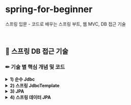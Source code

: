 # spring-for-beginner
스프링 입문 - 코드로 배우는 스프링 부트, 웹 MVC, DB 접근 기술

<br/>

## 📝 스프링 DB 접근 기술


### ✏ 기술 별 핵심 개념 및 코드

<details>
<summary><b>1) 순수 Jdbc</b></summary>

- <b>DataSouce</b>

    : 데이터베이스 커넥션을 획득할 때 사용하는 객체

    : 스프링부트는 <b>데이터베이스 커넥션 정보</b>를 바탕으로 <b>DataSource를 생성하고 스프링 빈으로</b> 만들어둔다. 
    → SpringConfig에서 <b>DI 적용</b> 가능 

<p align="center"><img src="https://user-images.githubusercontent.com/68148196/196693575-1b6c9311-aa37-4f85-9bad-44bb6dcfc87b.JPG" width="500" height="280"/></p>

<br/>

- <b>개방 폐쇄 원칙(OCP, Orpen-Closed Principle)</b>
    - 확장에는 열려있고, 수정, 변경에는 닫혀있다.
    - 스프링의 <b>DI</b>를 사용하면 <b>기존 코드를 전혀 손대지 않고, 설정만으로 구현 클래스를 변경</b>할 수 있다.(SpringConfig.java)
    - 객체 지향의 <b>다형성</b> 활용

<br/>
       
- <b>JdbcMemberRepository.java</b>

```java
public class JdbcMemberRepository implements MemberRepository {

  private final DataSource dataSource;

  public JdbcMemberRepository(DataSource dataSource) {
    this.dataSource = dataSource;
  }

  @Override
  public Member save(Member member) {
    String sql = "insert into member(name) values(?)";
    Connection conn = null;
    PreparedStatement pstmt = null;
    ResultSet rs = null;

    try {
      conn = getConnection();
      pstmt = conn.prepareStatement(sql, Statement.RETURN_GENERATED_KEYS);
      pstmt.setString(1, member.getName());

      pstmt.executeUpdate();
      rs = pstmt.getGeneratedKeys();

      if (rs.next()) {
        member.setId(rs.getLong(1));
      } else {
        throw new SQLException("id 조회 실패");
      }
      return member;

    } catch (Exception e) {
      throw new IllegalStateException(e);
    } finally {
      close(conn, pstmt, rs);
    }
  }
    . . . 
}
```


<br/>
   
- <b>SpringConfig.java</b>

```java
@Configuration
public class SpringConfig {
  private final DataSource dataSource;

  public SpringConfig(DataSource dataSource) {
    this.dataSource = dataSource;
  }

  @Bean
  public MemberService memberService() {
    return new MemberService(memberRepository());
  }

  @Bean
  public MemberRepository memberRepository() {
    // return new MemoryMemberRepository();
    return new JdbcMemberRepository(dataSource);
  }
}

```
</details>

       
<details>
<summary><b>2) 스프링 JdbcTemplate</b></summary>

- 순수 Jdbc와 동일한 환경 설정

- <b>이 라이브러리(스프링 JdbcTemplate, MyBatis 등)</b>는 <b>JDBC API에서 반복 코드를 제거</b>해주지만, <b>SQL문은 직접 작성</b>해야 한다.

<br/>
   
- <b>JdbcTemplateMemberRepository.java</b>

```java
public class JdbcTemplateMemberRepository implements MemberRepository {
  private final JdbcTemplate jdbcTemplate;

  public JdbcTemplateMemberRepository(DataSource dataSource) {
    jdbcTemplate = new JdbcTemplate(dataSource);
  }

  @Override
  public Member save(Member member) {
    SimpleJdbcInsert jdbcInsert = new SimpleJdbcInsert(jdbcTemplate);
    jdbcInsert.withTableName("member").usingGeneratedKeyColumns("id");

    Map<String, Object> parameters = new HashMap<>();
    parameters.put("name", member.getName());

    Number key = jdbcInsert.executeAndReturnKey(new MapSqlParameterSource(parameters));

    member.setId(key.longValue());
    return member;
  }
    . . .
}
```

<br/>
   
- <b>SpringConfig.java</b>

```java
@Configuration
public class SpringConfig {
  private final DataSource dataSource;

  public SpringConfig(DataSource dataSource) {
    this.dataSource = dataSource;
  }

  @Bean
  public MemberService memberService() {
    return new MemberService(memberRepository());
  }

  @Bean
  public MemberRepository memberRepository() {
    // return new MemoryMemberRepository();
    // return new JdbcMemberRepository(dataSource);
    return new JdbcTemplateMemberRepository(dataSource);
  }
}
```
</details>
<details>
<summary><b>3) JPA</b></summary>

<br/>
   
- <b>JPA(Java Persistent API)</b>

  - 자바 ORM 기술에 대한 API 표준 명세

  - <b>ORM을 사용하기 위한 인터페이스를 모아둔 것</b>
  
  - JPA는 자바 진영의 표준 기술이며, 여러 업체들이 구현한 결과물이 있다.
    ex) Hibernate, EclipseLink, DataNucleus
    
  - JPA를 사용하기 위해서는 <b>JPA를 구현한 Hibernate, EclipseLink, DataNucleus</b> 같은 <b>ORM 프레임워크</b>를 사용해야 한다.

<br/>
   
- <b>ORM(Object Relational Mapping)</b>

  - 객체와 DB 테이블이 매핑을 이루는 것
  
  - SQL 쿼리가 아닌 직관적인 메서드로 데이터를 조작
  
  - 메서드 호출만으로 query수행 → <b>생산성이 매우 높아짐</b>
  
  - <b>query가 복잡해지면 ORM으로 표현하는데 한계</b>가 있고, 성능이 raw query에 비해 느리다는 단점
  →  <b>JPQL, QueryDSL 등을 사용</b>하거나 한 프로젝트 내에서 <b>Mybatis</b>와 JPA를 같이 사용

<br/>
   
- <b>JPA 엔티티 매핑</b> - Member.java

```java
import javax.persistence.Entity;
import javax.persistence.GeneratedValue;
import javax.persistence.GenerationType;
import javax.persistence.Id;

@Entity /*@Entity로 JPA가 관리하는 객체임을 알려준다.*/
public class Member {
  @Id @GeneratedValue(strategy = GenerationType.IDENTITY)
  private Long id;
  private String name;
    ...
```

<br/>
   

- <b>JpaMemberRepository.java</b>

```java
import javax.persistence.EntityManager;
import java.util.List;
import java.util.Optional;

public class JpaMemberRepository implements MemberRepository {
  private final EntityManager em;

  public JpaMemberRepository(EntityManager em) {
    this.em = em;
  }

  public Member save(Member member) {
    em.persist(member);
    return member;
  }

  public Optional<Member> findById(Long id) {
    Member member = em.find(Member.class, id);
    return Optional.ofNullable(member);
  }

  public List<Member> findAll() {
    return em.createQuery("select m from Member m", Member.class).getResultList(); /*JPQL 사용*/
  }
   . . .
```

<br/>
   

- <b>서비스 계층의 트랙잭션 추가</b> - MemberService.java

  - <b>JPA를 통한 모든 데이터 변경은 트랜잭션 안에서 실행</b>해야한다.

  - 스프링은 <b>해당 클래스의 메서드를 실행할 때 트랜잭션을 시작</b>하고, <b>메서드가 정상 종료되면 트랜잭션을 커밋</b>한다.
  
  - 런타임 예외가 발생하면 롤백한다.

```java
import org.springframework.transaction.annotation.Transactional

@Transactional
public class MemberService {}
```

- <b>SpringConfig.java</b>

```java
@Configuration
public class SpringConfig {

  private final EntityManager em;

  public SpringConfig(EntityManager em) {
    this.em = em;
  }

  @Bean
  public MemberService memberService() {
    return new MemberService(memberRepository());
  }

  @Bean
  public MemberRepository memberRepository() {
    // return new MemoryMemberRepository();
    // return new JdbcMemberRepository(dataSource);
    // return new JdbcTemplateMemberRepository(dataSource);
    return new JpaMemberRepository(em);
  }
}
```
</details>
<details>
<summary><b>4) 스프링 데이터 JPA</b></summary>

<br/>
   
- <b>스프링 데이터 JPA</b>

  - repository 에 구현 클래스 없이 <b>인터페이스</b> 만으로 개발
  
  - <b>CRUD 제공</b> → 개발자는 핵심 비지니스 로직을 개발하는데 집중할 수 있다.
  
  - <b>JPA를 편리하게 사용</b>하도록 도와주는 기술
  
  - 실무에서는 JPA와 스프링 데이터 JPA를 기본으로 사용
  
  - 복잡한 동적 쿼리는 Querydsl 라이브러리 사용 + JdbcTemplate

- <b>SpringDataJpaRepository.java</b>

```java
import org.springframework.data.jpa.repository.JpaRepository;

public interface SpringDataJpaMemberRepository extends JpaRepository<Member, Long>, MemberRepository {
  /*인터페이스를 통한 기본적인 CRUD
  * findByName() , findByEmail() 처럼 메서드 이름 만으로 조회 기능 제공
  * 페이징 기능 자동 제공
  * */
  Optional<Member> findByName(String name);
}
```


- <b>SpringConfig.java</b>
- <b>스프링 데이터 JPA</b>가 <b>SpringDataJpaMemberRepository 를 스프링 빈으로 자동 등록</b>

```java
@Configuration
public class SpringConfig {
  private final MemberRepository memberRepository;

  public SpringConfig(MemberRepository memberRepository) {
    this.memberRepository = memberRepository;
  }

  @Bean
  public MemberService memberService() {
    return new MemberService(memberRepository);
  }
}
```
<p align="center"><img src="https://user-images.githubusercontent.com/68148196/196695498-943cefc1-0b32-44ee-9c24-4e94730269b7.png" width="350" height="650" /></p>    
</details>

